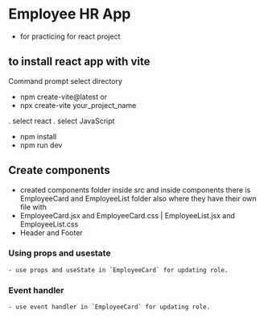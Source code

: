 # Employee HR App
- for practicing for react project
  
## to install react app with vite
Command prompt select directory
- npm create-vite@latest
or
- npx create-vite your_project_name

. select react
. select JavaScript

- npm install
- npm run dev
  
## Create components
- created components folder inside src and inside components there is EmployeeCard and EmployeeList folder also where they have their own file with 
- EmployeeCard.jsx and EmployeeCard.css | EmployeeList.jsx and EmployeeList.css
- Header and Footer

### Using props and usestate
    - use props and useState in `EmployeeCard` for updating role.
 
### Event handler
    - use event handler in `EmployeeCard` for updating role. 
  